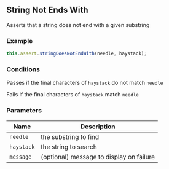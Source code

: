 ## String Not Ends With 

Asserts that a string does not end with a given substring 

### Example 

```ts 
this.assert.stringDoesNotEndWith(needle, haystack);
``` 

### Conditions 

Passes if the final characters of `haystack` do not match `needle`

Fails if the final characters of `haystack` match `needle` 

### Parameters 

| Name | Description | 
|---|---| 
| `needle` | the substring to find |
| `haystack` | the string to search |
| `message` | (optional) message to display on failure |
